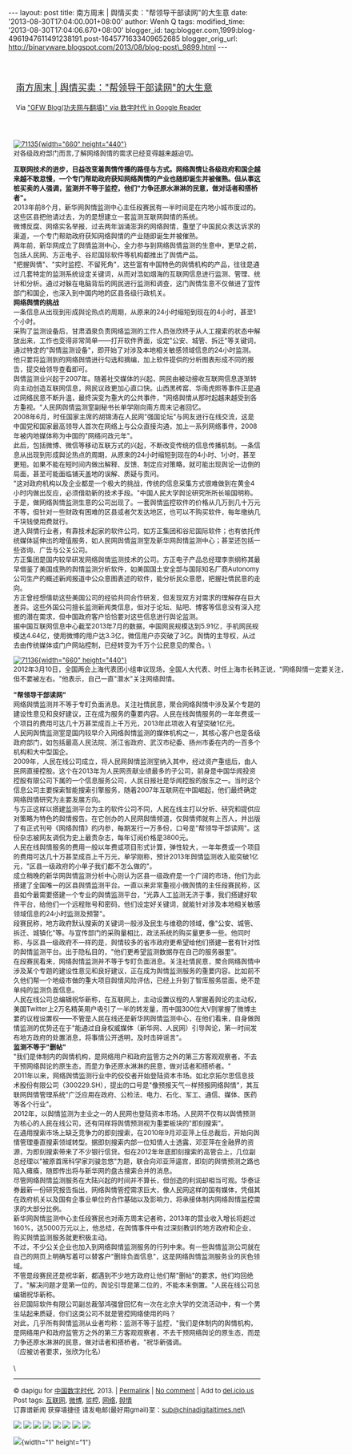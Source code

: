 --- layout: post title: 南方周末 | 舆情买卖："帮领导干部读网"的大生意
date: '2013-08-30T17:04:00.001+08:00' author: Wenh Q tags:
modified\_time: '2013-08-30T17:04:06.670+08:00' blogger\_id:
tag:blogger.com,1999:blog-4961947611491238191.post-1645771633409652685
blogger\_orig\_url:
http://binaryware.blogspot.com/2013/08/blog-post\_9899.html ---
<div style="margin: 10px; padding: 5px;">

<div style="font-size: 18px;">

[\
南方周末 |
舆情买卖："帮领导干部读网"的大生意](http://feedproxy.google.com/~r/chinagfwblog/~3/6tL0VeOzjjc/)

</div>

<div style="font-size: 13px;">

Via ["GFW Blog(功夫网与翻墙)" via 数字时代 in Google
Reader](https://www.blogger.com/blogger.g?blogID=4961947611491238191&pli=1)

</div>

</div>

<div style="font-size: 13px; padding: 15px 0 10px 10px;">

<div style="width: 670px;">

[![71135](http://chinadigitaltimes.net/chinese/files/2013/08/71135.jpg){width="660"
height="440"}](http://chinadigitaltimes.net/chinese/files/2013/08/71135.jpg)\
对各级政府部门而言,了解网络舆情的需求已经变得越来越迫切。

</div>

**互联网技术的进步，日益改变着舆情传播的路径与方式。网络舆情让各级政府和国企越来越不敢怠慢，一个专门帮助政府获知网络舆情的产业也随即诞生并被催熟。但从事这桩买卖的人强调，监测并不等于监控，他们"力争还原水淋淋的民意，做对话者和搭桥者"。**\
2013年前8个月，新华网舆情监测中心主任段赛民有一半时间是在内地小城市度过的。这些区县把他请过去，为的是想建立一套监测互联网舆情的系统。\
微博反腐、网络实名举报，过去两年汹涌澎湃的网络舆情，重塑了中国民众表达诉求的渠道，一个专门帮助政府获知网络舆情的产业随即诞生并被催熟。\
两年前，新华网成立了舆情监测中心，全力参与到网络舆情监测的生意中，更早之前，包括人民网、方正电子、谷尼国际软件等机构都推出了舆情产品。\
"把握舆情"、"实时监控、不留死角"，这些富有中国特色的舆情机构的产品，往往是通过几套特定的监测系统设定关键词，从而对浩如烟海的互联网信息进行监测、管理、统计和分析。通过对躲在电脑背后的网民进行监测和调查，这门舆情生意不仅做进了宣传部门和国企，也深入到中国内地的区县各级行政机关。\
**网络舆情的挑战**\
一条信息从出现到形成舆论热点的周期，从原来的24小时缩短到现在的4小时，甚至1个小时。\
采购了监测设备后，甘肃酒泉负责网络监测的工作人员张欣终于从人工搜索的状态中解放出来，工作也变得非常简单——打开软件界面，设定"公安、城管、拆迁"等关键词，通过特定的"舆情监测设备"，即开始了对涉及本地相关敏感领域信息的24小时监测。\
他只要将监测到的网络舆情进行勾选和摘编，加上软件提供的分析图表形成不同的报告，提交给领导查看即可。\
舆情监测业兴起于2007年。随着社交媒体的兴起，网民由被动接收互联网信息逐渐转向主动创造互联网信息，网民议政更加心直口快。山西黑砖窑、华南虎照等事件正是通过网络民意不断升温，最终演变为重大的公共事件，"网络舆情从那时起越来越受到各方重视。"人民网舆情监测室副秘书长单学刚向南方周末记者回忆。\
2008年6月，时任国家主席的胡锦涛在人民网"强国论坛"与网友进行在线交流，这是中国党和国家最高领导人首次在网络上与公众直接沟通，加上一系列网络事件，2008年被内地媒体称为中国的"网络问政元年"。\
此后，包括微博、微信等移动互联方式的兴起，不断改变传统的信息传播机制。一条信息从出现到形成舆论热点的周期，从原来的24小时缩短到现在的4小时、1小时，甚至更短。如果不能在短时间内做出解释、反馈、制定应对策略，就可能出现舆论一边倒的局面，甚至可能面临铺天盖地的误解、质疑与责问。\
"这对政府机构以及企业都是一个极大的挑战，传统的信息采集方式很难做到在黄金4小时内做出反应，必须借助新的技术手段。"中国人民大学舆论研究所所长喻国明称。\
于是，做网络舆情监测生意的公司出现了。一套舆情监控软件的价格从几万到几十万元不等，但针对一些财政有困难的区县或者欠发达地区，也可以不购买软件，每年缴纳几千块钱使用费就行。\
进入舆情行业者，有靠技术起家的软件公司，如方正集团和谷尼国际软件；也有依托传统媒体延伸出的增值服务，如人民网舆情监测室及新华网舆情监测中心；甚至还包括一些咨询、广告与公关公司。\
方正集团是国内较早研发网络舆情监测技术的公司。方正电子产品总经理李崇纲称其最早借鉴了美国成熟的舆情监测分析软件，如美国国土安全部与国际知名厂商Autonomy公司生产的概述新闻报道中公众意图表述的软件，能分析民众意愿，把握社情民意的走向。\
方正曾经想借助这些美国公司的经验共同合作研发，但发现双方对需求的理解存在巨大差异。这些外国公司擅长监测新闻类信息，但对于论坛、贴吧、博客等信息没有深入挖掘的潜在需求，但中国政府客户恰恰要对这些信息进行舆论监测。\
据中国互联网信息中心截至2013年7月的数据，中国网民规模达到5.91亿，手机网民规模达4.64亿，使用微博的用户达3.3亿，微信用户亦突破了3亿。舆情的主导权，从过去由传统媒体或门户网站控制，已经转变为千万个公民意见的聚合。\
<div style="width: 670px;">

[![71136](http://chinadigitaltimes.net/chinese/files/2013/08/71136.jpg){width="660"
height="440"}](http://chinadigitaltimes.net/chinese/files/2013/08/71136.jpg)\
2012年3月10日，全国两会上海代表团小组审议现场，全国人大代表、时任上海市长韩正说，"网络舆情一定要关注，但不要被左右。"他表示，自己一直"潜水"关注网络舆情。

</div>

**"帮领导干部读网"**\
网络舆情监测并不等于专盯负面消息。关注社情民意，聚合网络舆情中涉及某个专题的建设性意见和良好建议，正在成为服务的重要内容。人民在线舆情服务的一年年费或一个项目的费用可达几十万甚至成百上千万元，2013年此项收入有望突破1亿元。\
人民网舆情监测室是国内较早介入网络舆情监测的媒体机构之一，其核心客户也是各级政府部门，如包括最高人民法院、浙江省政府、武汉市纪委、扬州市委在内的一百多个机构和大中型国企。\
2009年，人民在线公司成立，将人民网舆情监测室纳入其中，经过资产重组后，由人民网直接控股。这个在2013年为人民网贡献业绩最多的子公司，前身是中国华闻投资控股有限公司下属的一个信息服务公司，人民日报社是华闻控股的股东之一。当时这个信息公司主要探索智能搜索引擎服务，随着2007年互联网在中国崛起，他们最终确定网络舆情研究为主要发展方向。\
与方正这样以搭建监测平台为主的软件公司不同，人民在线主打以分析、研究和提供应对策略为特色的舆情报告。在它创办的人民网舆情频道，仅舆情师就有上百人，并出版了有正式刊号《网络舆情》的内参，每期发行一万多份，口号是"帮领导干部读网"。这份杂志被网友调侃为史上最贵杂志，每年订阅价格是3800元。\
人民在线舆情服务的费用一般以年费或项目形式计算，弹性较大，一年年费或一个项目的费用可达几十万甚至成百上千万元，单学刚称，预计2013年舆情监测收入能突破1亿元，"区县一级政府的小单子我们都不怎么做的"。\
成立稍晚的新华网舆情监测分析中心则认为区县一级政府是一个广阔的市场，他们为此搭建了全国唯一的区县舆情监测平台。一直以来非常重视小微舆情的主任段赛民称，区县如今最需要搭建一个专业的舆情监测平台，"光靠人工监测无济于事，我们搭建好软件平台，给他们一个远程账号和密码，他们设定好关键词，就能针对涉及本地相关敏感领域信息的24小时监测及预警"。\
段赛民称，地方政府默认搜索的关键词一般涉及民生与维稳的领域，像"公安、城管、拆迁、城镇化"等。与宣传部门的采购量相比，政法系统的购买量更多一些。他同时称，与区县一级政府不一样的是，舆情较多的省市政府更希望给他们搭建一套有针对性的舆情监测平台。出于隐私目的，"他们更希望监测数据存在自己的服务器里"。\
在段赛民看来，网络舆情监测并不等于专盯负面消息。关注社情民意，聚合网络舆情中涉及某个专题的建设性意见和良好建议，正在成为舆情监测服务的重要内容。比如前不久他们帮一个地级市做的重大项目舆情风险评估，已经上升到了智库服务层面，绝不是单纯的监测负面信息。\
人民在线公司总编辑祝华新称，在互联网上，主动设置议程的人掌握着舆论的主动权，美国Twitter上2万名精英用户吸引了一半的转发量，而中国300位大V则掌握了微博主要的议程设置权——不管是人民在线还是新华网舆情监测中心，在他们看来，自身做舆情监测的优势还在于"能通过自身权威媒体（新华网、人民网）引导舆论，第一时间发布地方政府的处置消息，将事情公开透明，及时击碎谣言"。\
**监测不等于"删帖"**\
"我们是体制内的舆情机构，是网络用户和政府监管方之外的第三方客观观察者，不去干预网络舆论的原生态，而是力争还原水淋淋的民意，做对话者和搭桥者。"\
2011年以来，网络舆情监测行业中的佼佼者开始登陆资本市场。如北京拓尔思信息技术股份有限公司（300229.SH），提出的口号是"像预报天气一样预报网络舆情"，其互联网舆情管理系统"广泛应用在政府、公检法、电力、石化、军工、通信、媒体、医药等各个行业"。\
2012年，以舆情监测为主业之一的人民网也登陆资本市场。人民网不仅有以舆情预测为核心的人民在线公司，还有同样将舆情预测视为重要板块的"即刻搜索"。\
在通用搜索市场上缺乏竞争力的即刻搜索，在2010年9月邓亚萍上任总裁后，开始向舆情管理垂直搜索领域转型。据即刻搜索内部一位知情人士透露，邓亚萍在金融界的资源，为即刻搜索带来了不少银行信贷。但在2012年年底即刻搜索的高管会上，几位副总经理以"被原首席科学家刘骏忽悠"为题，联合向邓亚萍逼宫，即刻的舆情预测之路也陷入瘫痪，随即传出将与新华网的盘古搜索合并的消息。\
尽管网络舆情监测服务在大陆兴起的时间并不算长，但创造的利润却相当可观。华泰证券最新一份研究报告指出，网络舆情管控需求巨大，像人民网这样的国有媒体，凭借其在政府机关以及国有企事业单位的合作基础以及影响力，将承接体制内网络舆情监控需求的大部分比例。\
新华网舆情监测中心主任段赛民也对南方周末记者称，2013年的营业收入增长将超过160%，达5000万元以上，他总结，在舆情事件中有过深刻教训的地方政府和企业，购买舆情监测服务就更积极主动。\
不过，不少公关企业也加入到网络舆情监测服务的行列中来。有一些舆情监测公司就在自己的网页上明确写着可以替客户"删除负面信息"，这是网络舆情监测服务业的灰色领域。\
不管是段赛民还是祝华新，都遇到不少地方政府让他们帮"删帖"的要求，他们均回绝了。"解决问题才是第一位的，舆论引导是第二位的，不能本末倒置。"人民在线公司总编辑祝华新称。\
谷尼国际软件有限公司副总裁邹鸿强曾回忆有一次在北京大学的交流活动中，有一个男生站起来质疑，你们这类公司不就是管控网络使用的吗？\
对此，几乎所有舆情监测从业者均称：监测不等于监控，"我们是体制内的舆情机构，是网络用户和政府监管方之外的第三方客观观察者，不去干预网络舆论的原生态，而是力争还原水淋淋的民意，做对话者和搭桥者。"祝华新强调。\
（应被访者要求，张欣为化名）\
\
\

------------------------------------------------------------------------

© dapigu for [中国数字时代](http://chinadigitaltimes.net/chinese), 2013.
|
[Permalink](http://chinadigitaltimes.net/chinese/2013/08/%E5%8D%97%E6%96%B9%E5%91%A8%E6%9C%AB-%E8%88%86%E6%83%85%E4%B9%B0%E5%8D%96%EF%BC%9A%E5%B8%AE%E9%A2%86%E5%AF%BC%E5%B9%B2%E9%83%A8%E8%AF%BB%E7%BD%91%E7%9A%84%E5%A4%A7%E7%94%9F/)
| [No
comment](http://chinadigitaltimes.net/chinese/2013/08/%E5%8D%97%E6%96%B9%E5%91%A8%E6%9C%AB-%E8%88%86%E6%83%85%E4%B9%B0%E5%8D%96%EF%BC%9A%E5%B8%AE%E9%A2%86%E5%AF%BC%E5%B9%B2%E9%83%A8%E8%AF%BB%E7%BD%91%E7%9A%84%E5%A4%A7%E7%94%9F/#comments)
| Add to
[del.icio.us](http://del.icio.us/post?url=http://chinadigitaltimes.net/chinese/2013/08/%E5%8D%97%E6%96%B9%E5%91%A8%E6%9C%AB-%E8%88%86%E6%83%85%E4%B9%B0%E5%8D%96%EF%BC%9A%E5%B8%AE%E9%A2%86%E5%AF%BC%E5%B9%B2%E9%83%A8%E8%AF%BB%E7%BD%91%E7%9A%84%E5%A4%A7%E7%94%9F/&title=%E5%8D%97%E6%96%B9%E5%91%A8%E6%9C%AB%20%7C%20%E8%88%86%E6%83%85%E4%B9%B0%E5%8D%96%EF%BC%9A%E2%80%9C%E5%B8%AE%E9%A2%86%E5%AF%BC%E5%B9%B2%E9%83%A8%E8%AF%BB%E7%BD%91%E2%80%9D%E7%9A%84%E5%A4%A7%E7%94%9F%E6%84%8F)\
Post tags:
[互联网](http://chinadigitaltimes.net/chinese/tag/%E4%BA%92%E8%81%94%E7%BD%91/?category=18271),
[微博](http://chinadigitaltimes.net/chinese/tag/%E5%BE%AE%E5%8D%9A/?category=18271),
[监控](http://chinadigitaltimes.net/chinese/tag/%E7%9B%91%E6%8E%A7/?category=18271),
[网络](http://chinadigitaltimes.net/chinese/tag/%E7%BD%91%E7%BB%9C/?category=18271),
[舆情](http://chinadigitaltimes.net/chinese/tag/%E8%88%86%E6%83%85/?category=18271)\
订靠谱新闻 获穿墙捷径
请发电邮(最好用gmail)至：sub@chinadigitaltimes.net\
<div>

[![](http://feeds.feedburner.com/~ff/chinagfwblog?d=yIl2AUoC8zA)](http://feeds.feedburner.com/~ff/chinagfwblog?a=6tL0VeOzjjc:gPCPLhSgcAs:yIl2AUoC8zA)
[![](http://feeds.feedburner.com/~ff/chinagfwblog?i=6tL0VeOzjjc:gPCPLhSgcAs:-BTjWOF_DHI)](http://feeds.feedburner.com/~ff/chinagfwblog?a=6tL0VeOzjjc:gPCPLhSgcAs:-BTjWOF_DHI)
[![](http://feeds.feedburner.com/~ff/chinagfwblog?i=6tL0VeOzjjc:gPCPLhSgcAs:F7zBnMyn0Lo)](http://feeds.feedburner.com/~ff/chinagfwblog?a=6tL0VeOzjjc:gPCPLhSgcAs:F7zBnMyn0Lo)
[![](http://feeds.feedburner.com/~ff/chinagfwblog?i=6tL0VeOzjjc:gPCPLhSgcAs:V_sGLiPBpWU)](http://feeds.feedburner.com/~ff/chinagfwblog?a=6tL0VeOzjjc:gPCPLhSgcAs:V_sGLiPBpWU)
[![](http://feeds.feedburner.com/~ff/chinagfwblog?d=qj6IDK7rITs)](http://feeds.feedburner.com/~ff/chinagfwblog?a=6tL0VeOzjjc:gPCPLhSgcAs:qj6IDK7rITs)
[![](http://feeds.feedburner.com/~ff/chinagfwblog?d=l6gmwiTKsz0)](http://feeds.f%20%20%20eedburner.com/~ff/chinagfwblog?a=6tL0VeOzjjc:gPCPLhSgcAs:l6gmwiTKsz0)
[![](http://feeds.feedburner.com/~ff/chinagfwblog?i=6tL0VeOzjjc:gPCPLhSgcAs:gIN9vFwOqvQ)](http://feeds.feedburner.com/~ff/chinagfwblog?a=6tL0VeOzjjc:gPCPLhSgcAs:gIN9vFwOqvQ)
[![](http://feeds.feedburner.com/~ff/chinagfwblog?d=TzevzKxY174)](http://feeds.feedburner.com/~ff/chinagfwblog?a=6tL0VeOzjjc:gPCPLhSgcAs:TzevzKxY174)

</div>

![](http://feeds.feedburner.com/~r/chinagfwblog/~4/6tL0VeOzjjc){width="1"
height="1"}

</div>
